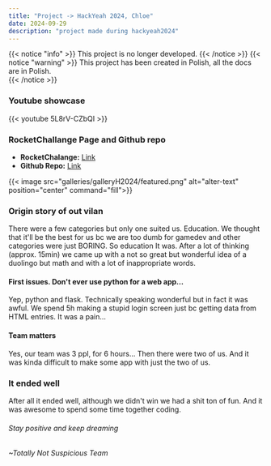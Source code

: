 ```yaml
---
title: "Project -> HackYeah 2024, Chloe"
date: 2024-09-29
description: "project made during hackyeah2024"
---
```

{{< notice "info" >}}
This project is no longer developed.
{{< /notice >}}
{{< notice "warning" >}}
This project has been created in Polish, all the docs are in Polish.    
{{< /notice >}}

### Youtube showcase
{{< youtube 5L8rV-CZbQI >}}

### RocketChallange Page and Github repo
- **RocketChalange:** [Link](https://challengerocket.com/hackyeah-2024/works/chloe--twoja-matematyczna-zaba-55cd29#go-pagecontent)
- **Github Repo:** [Link](https://github.com/A-N-Ulab/hackathon2024)

{{< image src="galleries/galleryH2024/featured.png" alt="alter-text" position="center" command="fill">}}
### Origin story of out vilan
There were a few categories but only one suited us. Education. We thought that it'll be the best for us bc we are too dumb for gamedev and other categories were just BORING. So education It was. After a lot of thinking (approx. 15min) we came up with a not so great but wonderful idea of a duolingo but math and with a lot of inappropriate words.

#### First issues. Don't ever use python for a web app...
Yep, python and flask. Technically speaking wonderful but in fact it was awful. We spend 5h making a stupid login screen just bc getting data from HTML entries. It was a pain...

#### Team matters
Yes, our team was 3 ppl, for 6 hours... Then there were two of us. And it was kinda difficult to make some app with just the two of us.

### It ended well
After all it ended well, although we didn't win we had a shit ton of fun. And it was awesome to spend some time together coding.

###### Stay positive and keep dreaming
###### ~Totally Not Suspicious Team
